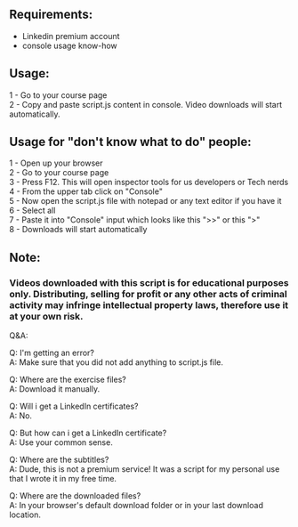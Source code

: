 ## Requirements:
- Linkedin premium account
- console usage know-how

## Usage:
1 - Go to your course page  
2 - Copy and paste script.js content in console. Video downloads will start automatically.  

## Usage for "don't know what to do" people:

1 - Open up your browser  
2 - Go to your course page  
3 - Press F12. This will open inspector tools for us developers or Tech nerds  
4 - From the upper tab click on "Console"  
5 - Now open the script.js file with notepad or any text editor if you have it  
6 - Select all  
7 - Paste it into "Console" input which looks like this ">>" or this ">"  
8 - Downloads will start automatically  

## Note:

### Videos downloaded with this script is for educational purposes only. Distributing, selling for profit or any other acts of criminal activity may infringe intellectual property laws, therefore use it at your own risk.

Q&A:

Q: I'm getting an error?  
A: Make sure that you did not add anything to script.js file.  

Q: Where are the exercise files?  
A: Download it manually.  

Q: Will i get a LinkedIn certificates?  
A: No.  

Q: But how can i get a LinkedIn certificate?  
A: Use your common sense.  

Q: Where are the subtitles?  
A: Dude, this is not a premium service! It was a script for my personal use that I wrote it in my free time.  

Q: Where are the downloaded files?  
A: In your browser's default download folder or in your last download location.  
